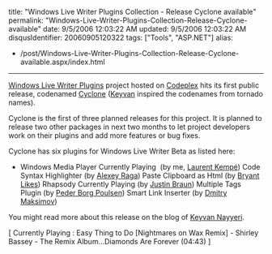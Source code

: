 title: "Windows Live Writer Plugins Collection - Release Cyclone available"
permalink: "Windows-Live-Writer-Plugins-Collection-Release-Cyclone-available"
date: 9/5/2006 12:03:22 AM
updated: 9/5/2006 12:03:22 AM
disqusIdentifier: 20060905120322
tags: ["Tools", "ASP.NET"]
alias:
 - /post/Windows-Live-Writer-Plugins-Collection-Release-Cyclone-available.aspx/index.html
---
[Windows Live Writer Plugins](http://www.codeplex.com/Wiki/View.aspx?ProjectName=WLWPlugins) project hosted on [Codeplex](http://www.codeplex.com/Wiki/View.aspx?ProjectName=WLWPlugins) hits its first public release, codenamed [Cyclone](http://www.codeplex.com/Release/ProjectReleases.aspx?ProjectName=WLWPlugins&ReleaseId=301) ([Keyvan](http://nayyeri.net/) inspired the codenames from tornado names). 

Cyclone is the first of three planned releases for this project. It is planned to release two other packages in next two months to let project developers work on their plugins and add more features or bug fixes. 
<!-- more -->

Cyclone has six plugins for Windows Live Writer Beta as listed here: 

*   Windows Media Player Currently Playing  (by me, [Laurent Kempé](http://weblogs.asp.net/lkempe/))  Code Syntax Highlighter (by [Alexey Raga](http://patrol02.spaces.live.com))  Paste Clipboard as Html (by [Bryant Likes](http://blogs.sqlxml.org/bryantlikes))  Rhapsody Currently Playing (by [Justin Braun](http://www.justinbraun.com/))  Multiple Tags Plugin (by [Peder Borg Poulsen](http://tech.pederborgpoulsen.dk/))  Smart Link Inserter (by [Dmitry Maksimov](http://blogbydmt.blogspot.com)) 

You might read more about this release on the blog of [Keyvan Nayyeri](http://nayyeri.net/archive/2006/09/04/Windows-Live-Writer-Cyclone-Plugins-Collection.aspx).

[ Currently Playing : Easy Thing to Do [Nightmares on Wax Remix] - Shirley Bassey - The Remix Album...Diamonds Are Forever (04:43) ]
